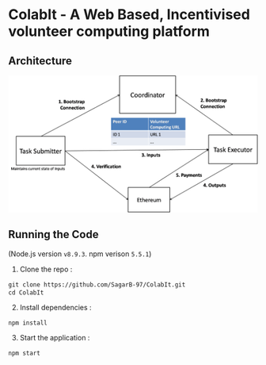 # ColabIt - A Web Based, Incentivised volunteer computing platform

## Architecture

![Architecture](./Documentation/architecture.png)

## Running the Code

(Node.js version `v8.9.3`. npm verison `5.5.1`)

1. Clone the repo :
```
git clone https://github.com/SagarB-97/ColabIt.git
cd ColabIt
```

2. Install dependencies :
```
npm install
```

3. Start the application :
```
npm start
```


